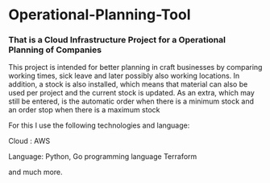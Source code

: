# Operational-Planning-Tool
### That is a Cloud Infrastructure Project for a Operational Planning of Companies

This project is intended for better planning in craft businesses by comparing working times, sick leave and later possibly also working locations. In addition, a stock is also installed, which means that material can also be used per project and the current stock is updated. As an extra, which may still be entered, is the automatic order when there is a minimum stock and an order stop when there is a maximum stock

For this I use the following technologies and language: 

Cloud : AWS 

Language: Python, Go programming language Terraform

and much more. 